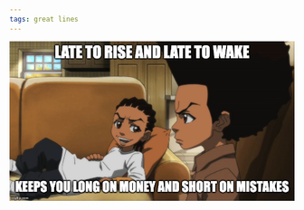 ```yaml
---
tags: great lines
---
```


![Riley](https://raw.githubusercontent.com/muneer78/muneer78.github.io/master/images/rileyfreeman.jpeg)



